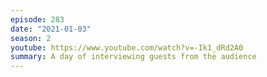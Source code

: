 ```yaml
---
episode: 283
date: "2021-01-03"
season: 2
youtube: https://www.youtube.com/watch?v=-Ik1_dRd2A0
summary: A day of interviewing guests from the audience
---
```

